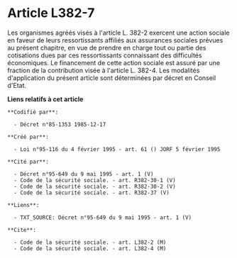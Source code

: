 # Article L382-7

Les organismes agréés visés à l'article L. 382-2 exercent une action sociale en faveur de leurs ressortissants affiliés aux
assurances sociales prévues au présent chapitre, en vue de prendre en charge tout ou partie des cotisations dues par ces
ressortissants connaissant des difficultés économiques. Le financement de cette action sociale est assuré par une fraction de
la contribution visée à l'article L. 382-4. Les modalités d'application du présent article sont déterminées par décret en
Conseil d'Etat.

**Liens relatifs à cet article**

	**Codifié par**:

	  - Décret n°85-1353 1985-12-17

	**Créé par**:

	  - Loi n°95-116 du 4 février 1995 - art. 61 () JORF 5 février 1995

	**Cité par**:

	  - Décret n°95-649 du 9 mai 1995 - art. 1 (V)
	  - Code de la sécurité sociale. - art. R382-30-1 (V)
	  - Code de la sécurité sociale. - art. R382-30-2 (V)
	  - Code de la sécurité sociale. - art. R382-37 (V)

	**Liens**:

	  - TXT_SOURCE: Décret n°95-649 du 9 mai 1995 - art. 1 (V)

	**Cite**:

	  - Code de la sécurité sociale. - art. L382-2 (M)
	  - Code de la sécurité sociale. - art. L382-4 (M)
